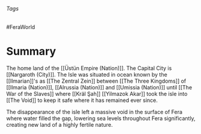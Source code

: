 ###### Tags

#FeraWorld

# Summary

The home land of the [[Üstün Empire (Nation)]]. The Capital City is [[Nargaroth (City)]]. The Isle was situated in ocean known by the [[Ilmarian]]'s as [[The Zentral Zein]] between [[The Three Kingdoms]] of [[Ilmaria (Nation)]], [[Alrussia (Nation)]] and [[Umissia (Nation)]] until [[The War of the Slaves]] where [[Kräl Şah]] [[Yilmazok Akar]] took the isle into [[The Void]] to keep it safe where it has remained ever since.

The disappearance of the isle left a massive void in the surface of Fera where water filled the gap, lowering sea levels throughout Fera significantly, creating new land of a highly fertile nature.